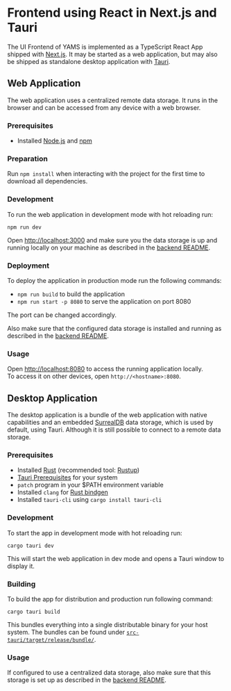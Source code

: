 # Frontend using React in Next.js and Tauri

The UI Frontend of YAMS is implemented as a TypeScript React App shipped with [Next.js](https://nextjs.org/).
It may be started as a web application, but may also be shipped as standalone desktop application with
[Tauri](https://tauri.app).

## Web Application

The web application uses a centralized remote data storage. It runs in the browser
and can be accessed from any device with a web browser.

### Prerequisites

- Installed [Node.js](https://nodejs.org) and [npm](https://www.npmjs.com/)

### Preparation

Run `npm install` when interacting with the project for the first time to download all dependencies.

### Development

To run the web application in development mode with hot reloading run:

`npm run dev`

Open [http://localhost:3000](http://localhost:3000) and make sure you the data storage is up and running
locally on your machine as described in the [backend README](../backend/README.md).

### Deployment

To deploy the application in production mode run the following commands:

- `npm run build` to build the application
- `npm run start -p 8080` to serve the application on port 8080

The port can be changed accordingly.

Also make sure that the configured data storage is installed and running as described in the
[backend README](../backend/README.md).

### Usage

Open [http://localhost:8080](http://localhost:8080) to access the running application locally.   
To access it on other devices, open `http://<hostname>:8080`.

## Desktop Application

The desktop application is a bundle of the web application with native capabilities and an embedded
[SurrealDB](https://surrealdb.com) data storage, which is used by default, using Tauri. Although it is still possible to
connect to a remote data
storage.

### Prerequisites

- Installed [Rust](https://rust-lang.org) (recommended tool:
  [Rustup](https://tauri.app/v1/guides/getting-started/prerequisites))
- [Tauri Prerequisites](https://tauri.app/v1/guides/getting-started/prerequisites) for your system
- `patch` program in your $PATH environment variable
- Installed `clang` for [Rust bindgen](https://rust-lang.github.io/rust-bindgen/requirements.html)
- Installed `tauri-cli` using `cargo install tauri-cli`

### Development

To start the app in development mode with hot reloading run:

`cargo tauri dev`

This will start the web application in dev mode and opens a Tauri window to display it.

### Building

To build the app for distribution and production run following command:

`cargo tauri build`

This bundles everything into a single distributable binary for your host system. The bundles can be found under
[`src-tauri/target/release/bundle/`](src-tauri/target/release/bundle/).

### Usage

If configured to use a centralized data storage, also make sure that this storage is set up as described in the
[backend README](../backend/README.md).
